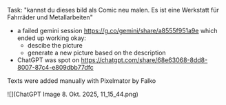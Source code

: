Task: "kannst du dieses bild als Comic neu malen. Es ist eine Werkstatt für Fahrräder und Metallarbeiten"

* a failed gemini session https://g.co/gemini/share/a8555f951a9e which ended up working okay:
  * descibe the picture
  * generate a new picture based on the description
* ChatGPT was spot on https://chatgpt.com/share/68e63068-8dd8-8007-87c4-e809dbb77dfc

Texts were added manually with Pixelmator by Falko

![](ChatGPT Image 8. Okt. 2025, 11_15_44.png)
